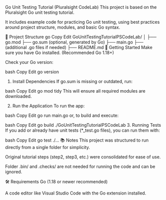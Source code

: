 Go Unit Testing Tutorial (Pluralsight CodeLab)
This project is based on the Pluralsight Go unit testing tutorial.

It includes example code for practicing Go unit testing, using best practices around project structure, modules, and basic Go syntax.

📂 Project Structure
go
Copy
Edit
GoUnitTestingTutorialPSCodeLab/
│
├── go.mod
├── go.sum         (optional, generated by Go)
├── main.go
├── (additional .go files if needed)
├── README.md
🚀 Getting Started
Make sure you have Go installed. (Recommended Go 1.18+)

Check your Go version:

bash
Copy
Edit
go version
1. Install Dependencies
If go.sum is missing or outdated, run:

bash
Copy
Edit
go mod tidy
This will ensure all required modules are downloaded.

2. Run the Application
To run the app:

bash
Copy
Edit
go run main.go
or, to build and execute:

bash
Copy
Edit
go build
./GoUnitTestingTutorialPSCodeLab
3. Running Tests
If you add or already have unit tests (*_test.go files), you can run them with:

bash
Copy
Edit
go test ./...
📚 Notes
This project was structured to run directly from a single folder for simplicity.

Original tutorial steps (step2, step3, etc.) were consolidated for ease of use.

Folder .bin/ and .checks/ are not needed for running the code and can be ignored.

🛠 Requirements
Go (1.18 or newer recommended)

A code editor like Visual Studio Code with the Go extension installed.
